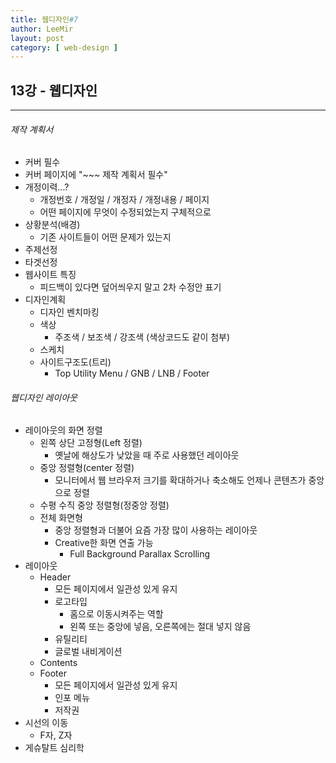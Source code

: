 ```yaml
---
title: 웹디자인#7
author: LeeMir
layout: post
category: [ web-design ]
---
```


## 13강 - 웹디자인

- - -

###### 제작 계획서

- 커버 필수
- 커버 페이지에 "~~~ 제작 계획서 필수"
- 개정이력...?
  - 개정번호 / 개정일 / 개정자 / 개정내용 / 페이지
  - 어떤 페이지에 무엇이 수정되었는지 구체적으로
- 상황분석(배경)
  - 기존 사이트들이 어떤 문제가 있는지
- 주제선정
- 타겟선정
- 웹사이트 특징
  - 피드백이 있다면 덮어씌우지 말고 2차 수정안 표기
- 디자인계획
  - 디자인 벤치마킹
  - 색상
    - 주조색 / 보조색 / 강조색 (색상코드도 같이 첨부)
  - 스케치
  - 사이트구조도(트리)
    - Top Utility Menu / GNB / LNB / Footer



###### 웹디자인 레이아웃

- 레이아웃의 화면 정렬
  - 왼쪽 상단 고정형(Left 정렬)
    - 옛날에 해상도가 낮았을 때 주로 사용했던 레이아웃
  - 중앙 정렬형(center 정렬)
    - 모니터에서 웹 브라우저 크기를 확대하거나 축소해도 언제나 콘텐츠가 중앙으로 정렬
  - 수평 수직 중앙 정렬형(정중앙 정렬)
  - 전체 화면형
    - 중앙 정렬형과 더불어 요즘 가장 많이 사용하는 레이아웃
    - Creative한 화면 연출 가능
      - Full Background Parallax Scrolling
- 레이아웃
  - Header
    - 모든 페이지에서 일관성 있게 유지
    - 로고타입
      - 홈으로 이동시켜주는 역할
      - 왼쪽 또는 중앙에 넣음, 오른쪽에는 절대 넣지 않음
    - 유틸리티
    - 글로벌 내비게이션
  - Contents
  - Footer
    - 모든 페이지에서 일관성 있게 유지
    - 인포 메뉴
    - 저작권
- 시선의 이동
  - F자, Z자
- 게슈탈트 심리학